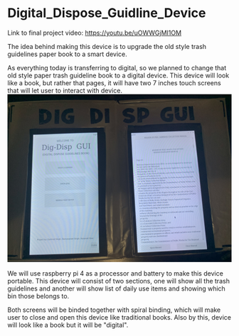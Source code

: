 # Digital_Dispose_Guidline_Device

Link to final project video: https://youtu.be/uOWWGjMI1OM 

The idea behind making this device is to upgrade the old style trash guidelines paper book to a smart device.

As everything today is transferring to digital, so we planned to change that old style paper trash guideline book to a digital 
device. This device will look like a book, but rather that pages, it will have two 7 inches touch screens that will let user 
to interact with device.
![](https://github.com/gurkiratbanipal/Digital_Dispose_Guideline_Device/blob/master/Pics_and_video_of_complete_project/Final_proj_running.jpg)

We will use raspberry pi 4 as a processor and battery to make this device portable. This device will consist of two sections, 
one will show all the trash guidelines and another will show list of daily use items and showing which bin those belongs to.

Both screens will be binded together with spiral binding, which will make user to close and open this device like traditional
books. Also by this, device will look like a book but it will be "digital".

